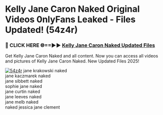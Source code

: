 # Kelly Jane Caron Naked Original Videos 0nlyFans Leaked - Files Updated! (54z4r)

<h3>🔴 CLICK HERE 🌐==►► <a href="https://tinyurl.com/yckcrads" rel="nofollow">Kelly Jane Caron Naked Updated Files</a></h3>

Get Kelly Jane Caron Naked and all content. Now you can access all videos and pictures of Kelly Jane Caron Naked. New Updated Files 2025!

[![54z4r](https://i.imgur.com/hpKpOFt.gif)](https://tinyurl.com/yckcrads)
jane krakowski naked<br>
jane kaczmarek naked<br>
jane sibbett naked<br>
sophie jane naked<br>
jane curtin naked<br>
jane leeves naked<br>
jane melb naked<br>
naked jessica jane clement